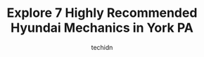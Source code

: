 ---
layout: ampstory
image: https://images.unsplash.com/photo-1548084564-80dcdf78c07d?ixlib=rb-4.0.3&ixid=MnwxMjA3fDB8MHxwaG90by1wYWdlfHx8fGVufDB8fHx8&auto=format&fit=crop&w=640&h=853&q=80
author: techidn
featured: false
description: Discover the 7 best Hyundai Mechanic in York PA, USA and ensure your vehicle receives the highest quality of care. These trusted professionals are known for their skill, knowledge, and dedic
title: Explore 7 Highly Recommended Hyundai Mechanics in York PA
cover:
   title: Explore 7 Highly Recommended Hyundai Mechanics in York PA
   subtitle: Rickpate
   background: https://images.unsplash.com/photo-1548084564-80dcdf78c07d?ixlib=rb-4.0.3&ixid=MnwxMjA3fDB8MHxwaG90by1wYWdlfHx8fGVufDB8fHx8&auto=format&fit=crop&w=640&h=853&q=80

pages: 
 - layout: thirds
   top: <h1>#1 Quality Service Center</h1>
   bottom: "<p>Best service I have ever had at an auto shop! I wish I would of found this spot sooner. The service advisor Soreina, has the best customer service skills. I was given a l</p>"
   background: https://www.knot35.com/toplist/wp-content/uploads/2023/06/best-hyundai-mechanic-1-in-york-pa-1685837246.jpeg
   backgroundblur: true
 - layout: thirds
   top: <h1>#2 Jack Giambalvo Hyundai Service</h1>
   bottom: "<p>2425 Industrial Hwy, East York, PA 17402, United States</p>"
   background: https://www.knot35.com/toplist/wp-content/uploads/2023/06/best-hyundai-mechanic-2-in-york-pa-1685837247.jpeg
   cta:
      link: https://www.knot35.com/toplist/explore-7-highly-recommended-hyundai-mechanics-in-york-pa/
      text: Explore 7 Highly Recommended Hyundai Mechanics in York PA
 - layout: thirds
   top: <h1>#3 Queensgate Auto Repair</h1>
   bottom: "<p>2609 N George St, York, PA 17406, United States</p>"
   background: https://www.knot35.com/toplist/wp-content/uploads/2023/06/best-hyundai-mechanic-3-in-york-pa-1685837247.jpeg
   cta:
      link: https://www.knot35.com/toplist/explore-7-highly-recommended-hyundai-mechanics-in-york-pa/
      text: Explore 7 Highly Recommended Hyundai Mechanics in York PA
 - layout: thirds
   top: <h1>#4 Witmer Automotive LLC</h1>
   bottom: "<p>1512 S George St, York, PA 17403, United States</p>"
   background: https://images.unsplash.com/photo-1534312527009-56c7016453e6?ixlib=rb-4.0.3&ixid=MnwxMjA3fDB8MHxwaG90by1wYWdlfHx8fGVufDB8fHx8&auto=format&fit=crop&w=640&h=853&q=80
   cta:
      link: https://www.knot35.com/toplist/explore-7-highly-recommended-hyundai-mechanics-in-york-pa/
      text: Explore 7 Highly Recommended Hyundai Mechanics in York PA
 - layout: thirds
   top: <h1>#5 Stouchs Auto Repair Shop</h1>
   bottom: "<p>221 N East St, York, PA 17403, United States</p>"
   background: https://images.unsplash.com/photo-1533998839656-76f5e4b2bccb?ixlib=rb-4.0.3&ixid=MnwxMjA3fDB8MHxwaG90by1wYWdlfHx8fGVufDB8fHx8&auto=format&fit=crop&w=640&h=853&q=80
   cta:
      link: https://www.knot35.com/toplist/explore-7-highly-recommended-hyundai-mechanics-in-york-pa/
      text: Explore 7 Highly Recommended Hyundai Mechanics in York PA
 - layout: thirds
   top: <h1>#6 Andersons Service Center</h1>
   bottom: "<p>1214 W Market St, York, PA 17404, United States</p>"
   background: https://images.unsplash.com/photo-1591393223703-56fe1347ac62?ixlib=rb-4.0.3&ixid=MnwxMjA3fDB8MHxwaG90by1wYWdlfHx8fGVufDB8fHx8&auto=format&fit=crop&w=640&h=853&q=80
   cta:
      link: https://www.knot35.com/toplist/explore-7-highly-recommended-hyundai-mechanics-in-york-pa/
      text: Explore 7 Highly Recommended Hyundai Mechanics in York PA
 - layout: thirds
   top: <h1>#7 Rodneys Auto Repair Shop</h1>
   bottom: "<p>450 N George St, York, PA 17401, United States</p>"
   background: https://images.unsplash.com/photo-1541356665065-22676f35dd40?ixlib=rb-4.0.3&ixid=MnwxMjA3fDB8MHxwaG90by1wYWdlfHx8fGVufDB8fHx8&auto=format&fit=crop&w=640&h=853&q=80
   cta:
      link: https://www.knot35.com/toplist/explore-7-highly-recommended-hyundai-mechanics-in-york-pa/
      text: Explore 7 Highly Recommended Hyundai Mechanics in York PA
 - layout: thirds
   middle: Continue reading...
   background: https://images.unsplash.com/photo-1620421680010-0766ff230392?ixlib=rb-4.0.3&ixid=MnwxMjA3fDB8MHxwaG90by1wYWdlfHx8fGVufDB8fHx8&auto=format&fit=crop&w=640&h=853&q=80
   cta:
      link: https://www.knot35.com/toplist/explore-7-highly-recommended-hyundai-mechanics-in-york-pa/
      text: Explore 7 Highly Recommended Hyundai Mechanics in York PA
      
---